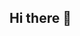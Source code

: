 ## Hi there 👋

<!--
**salemango/salemango** is a ✨ _special_ ✨ repository because its `README.md` (this file) appears on your GitHub profile.

Name: Salem Mangum
Email address: blackfootedcat2021@gmail.com
Description of the repository: A clone of salemango (a public read me file providing a description of myself)
Steps: Logged into github, made salemango repository, downloaded github desktop, logged in on github desktop, cloned salemango repository to CTI110 folder




Here are some ideas to get you started:

- 🔭 I’m currently working on ...
- 🌱 I’m currently learning ...
- 👯 I’m looking to collaborate on ...
- 🤔 I’m looking for help with ...
- 💬 Ask me about ...
- 📫 How to reach me: ...
- 😄 Pronouns: ...
- ⚡ Fun fact: ...
-->
